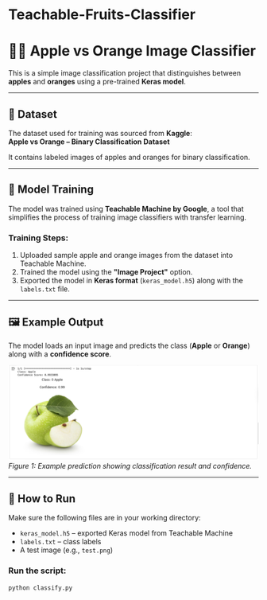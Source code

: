 # Teachable-Fruits-Classifier

# 🍎🍊 Apple vs Orange Image Classifier

This is a simple image classification project that distinguishes between **apples** and **oranges** using a pre-trained **Keras model**.

---

## 📂 Dataset

The dataset used for training was sourced from **Kaggle**:  
**Apple vs Orange – Binary Classification Dataset**

It contains labeled images of apples and oranges for binary classification.

---

## 🧠 Model Training

The model was trained using **Teachable Machine by Google**, a tool that simplifies the process of training image classifiers with transfer learning.

### Training Steps:
1. Uploaded sample apple and orange images from the dataset into Teachable Machine.
2. Trained the model using the **"Image Project"** option.
3. Exported the model in **Keras format** (`keras_model.h5`) along with the `labels.txt` file.

---

## 🖼️ Example Output

The model loads an input image and predicts the class (**Apple** or **Orange**) along with a **confidence score**.

![Prediction Example](example_output.png)  
*Figure 1: Example prediction showing classification result and confidence.*

---

## 🚀 How to Run

Make sure the following files are in your working directory:

- `keras_model.h5` – exported Keras model from Teachable Machine  
- `labels.txt` – class labels  
- A test image (e.g., `test.png`)

### Run the script:
```bash
python classify.py
